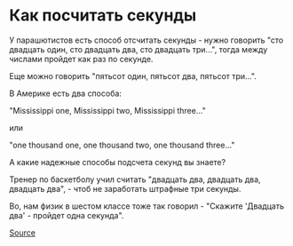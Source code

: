 Как посчитать секунды
=====================

У парашютистов есть способ отсчитать секунды - нужно говорить "сто двадцать один, сто двадцать два, сто двадцать три...", тогда между числами пройдет как раз по секунде.

Еще можно говорить "пятьсот один, пятьсот два, пятьсот три...".

В Америке есть два способа:

"Mississippi one, Mississippi two, Mississippi three..."

или

"one thousand one, one thousand two, one thousand three..."

А какие надежные способы подсчета секунд вы знаете?

Тренер по баскетболу учил считать "двадцать два, двадцать два, двадцать два", - чтоб не заработать штрафные три секунды.

Во, нам физик в шестом классе тоже так говорил - "Скажите 'Двадцать два' - пройдет одна секунда".

[Source](https://tema.livejournal.com/1829278.html)
